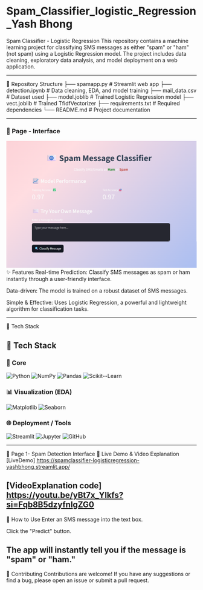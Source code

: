 # Spam_Classifier_logistic_Regression_Yash Bhong
Spam Classifier - Logistic Regression
This repository contains a machine learning project for classifying SMS messages as either "spam" or "ham" (not spam) using a Logistic Regression model. The project includes data cleaning, exploratory data analysis, and model deployment on a web application.

---

📁 Repository Structure
├── spamapp.py           # Streamlit web app
├── detection.ipynb      # Data cleaning, EDA, and model training
├── mail_data.csv        # Dataset used
├── model.joblib         # Trained Logistic Regression model
├── vect.joblib          # Trained TfidfVectorizer
├── requirements.txt     # Required dependencies
└── README.md            # Project documentation

---

 ### 🔹 Page  - Interface  
![Homepage](https://github.com/bhongyash111-coder/Spam_Classifier_logistic_Regression_YashBhong/blob/main/spam.png)
✨ Features
Real-time Prediction: Classify SMS messages as spam or ham instantly through a user-friendly interface.

Data-driven: The model is trained on a robust dataset of SMS messages.

Simple & Effective: Uses Logistic Regression, a powerful and lightweight algorithm for classification tasks.

---
🚀 Tech Stack
## 🚀 Tech Stack

### 🔧 Core
![Python](https://img.shields.io/badge/Python-3776AB?style=for-the-badge&logo=python&logoColor=white)
![NumPy](https://img.shields.io/badge/NumPy-013243?style=for-the-badge&logo=numpy&logoColor=white)
![Pandas](https://img.shields.io/badge/Pandas-150458?style=for-the-badge&logo=pandas&logoColor=white)
![Scikit--Learn](https://img.shields.io/badge/Scikit--Learn-F7931E?style=for-the-badge&logo=scikit-learn&logoColor=white)

### 📊 Visualization (EDA)
![Matplotlib](https://img.shields.io/badge/Matplotlib-11557c?style=for-the-badge&logo=matplotlib&logoColor=white)
![Seaborn](https://img.shields.io/badge/Seaborn-42a5f5?style=for-the-badge&logo=python&logoColor=white)

### 🌐 Deployment / Tools
![Streamlit](https://img.shields.io/badge/Streamlit-FF4B4B?style=for-the-badge&logo=streamlit&logoColor=white)
![Jupyter](https://img.shields.io/badge/Jupyter-F37626?style=for-the-badge&logo=jupyter&logoColor=white)
![GitHub](https://img.shields.io/badge/GitHub-181717?style=for-the-badge&logo=github&logoColor=white)

---

🔹 Page 1- Spam Detection Interface
🔗 Live Demo & Video Explanation
[LiveDemo] https://spamclassifier-logisticregression-yashbhong.streamlit.app/

[VideoExplanation code] https://youtu.be/yBt7x_Ylkfs?si=Fqb8B5dzyfnIgZG0
---

📧 How to Use
Enter an SMS message into the text box.

Click the "Predict" button.

The app will instantly tell you if the message is "spam" or "ham."
---

🤝 Contributing
Contributions are welcome! If you have any suggestions or find a bug, please open an issue or submit a pull request.
